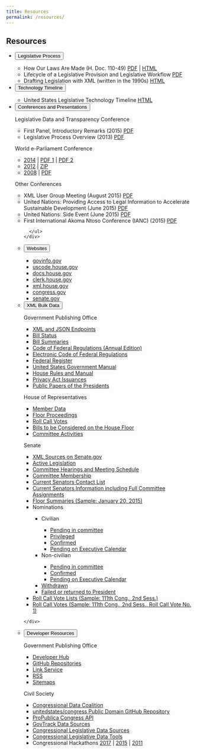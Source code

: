 ```yaml
---
title: Resources
permalink: /resources/
---
```


<div class="usa-grid-full">
<h2>Resources</h2>
<ul class="usa-accordion">
    <li>
    <button class="usa-accordion-button"
      aria-expanded="true"
      aria-controls="a1">
   Legislative Process
    </button>
    <div id="a1" class="usa-accordion-content">
             <ul><li>How Our Laws Are Made (H. Doc. 110-49) <a href="https://www.govinfo.gov/content/pkg/CDOC-110hdoc49/pdf/CDOC-110hdoc49.pdf">PDF</a> | <a href="https://www.congress.gov/resources/display/content/How+Our+Laws+Are+Made+-+Learn+About+the+Legislative+Process">HTML</a></li>
               <li>Lifecycle of a Legislative Provision and Legislative Workflow <a href="{{ site.baseurl }}/resources/LifecycleofaLegisProvision.pdf">PDF</a></li>
       <li>Drafting Legislation with XML (written in the 1990s) <a href="http://xml.house.gov/drafting.htm">HTML</a></li>    
        </ul>
    </div>
  </li>
     <li>
    <button class="usa-accordion-button"
      aria-expanded="true"
      aria-controls="a2">
     Technology Timeline
    </button>
    <div id="a2" class="usa-accordion-content">
             <ul>   
       <li>United States Legislative Technology Timeline <a href="http://xml.house.gov/resources/TechTimeline.htm">HTML</a></li>       
      </ul>
    </div>
  </li>
  
  
  
  
  
  <li>
    <button class="usa-accordion-button"
      aria-expanded="false"
      aria-controls="a3">
    Conferences and Presentations
    </button>
    <div id="a3" class="usa-accordion-content">
      <p>Legislative Data and Transparency Conference</p>
    <ul>
  <li>First Panel, Introductory Remarks (2015) <a href="http://xml.house.gov/resources/LDTC15_Introduction_FirstPanel.pdf">PDF</a></li>
  <li>Legislative Process Overview (2013) <a href="http://xml.house.gov/resources/LegislativeProcessOverview.pdf">PDF</a></li>
        </ul>
      <p>World e-Parliament Conference</p>
  <ul>
<li><a href="http://wepc2014.org/">2014</a> | <a href="https://wepc2014.files.wordpress.com/2014/05/reeves.pdf">PDF 1</a> | <a href="https://wepc2014.files.wordpress.com/2014/05/gullickson.pdf">PDF 2</a></li>
          <li><a href="http://www.ictparliament.org/WePC2012/">2012</a> | <a href="http://xml.house.gov/2012/WePC2012-Presentation.zip">ZIP</a></li>
    <li><a href="http://www.ictparliament.org/worldeparliamentconference2008/">2008</a> | <a href="http://xml.house.gov/World_EParliamentConference_LegislationInXML_USHouse_USA.pdf">PDF</a></li>
        </ul>
      <p>Other Conferences</p>
        <ul>
                             <li>XML User Group Meeting (August 2015) <a href="http://xml.house.gov/resources/XMLUserGroupMeeting_August_2015_Gullickson.pdf">PDF</a></li>
          <li>United Nations: Providing Access to Legal Information to Accelerate Sustainable Development (June 2015) <a href="http://workspace.unpan.org/sites/Internet/Documents/Reeves%20presentation%20final.ppt.pdf">PDF</a></li>
            <li>United Nations: Side Event (June 2015) <a href="http://www.idlo.int/sites/default/files/pdfs/events/Concept%20Note%20and%20Agenda%20Side%20Event%20Access%20to%20Legal%20Information.pdf">PDF</a></li>
          <li>First International Akoma Ntoso Conference (IANC) (2015) <a href="http://xml.house.gov/resources/2015-IANC-Presentation_Gullickson.pdf">PDF</a></li>     
         
      </ul>
    </div>
  </li>
  
  <li>
    <button class="usa-accordion-button"
      aria-expanded="false"
      aria-controls="a4">
  Websites
    </button>
    <div id="a4" class="usa-accordion-content">
  <ul>   
       <li><a href="https://www.govinfo.gov">govinfo.gov</a></li>
      <li><a href="http://uscode.house.gov">uscode.house.gov</a></li>
      <li><a href="https://docs.house.gov">docs.house.gov</a></li>
      <li><a href="http://clerk.house.gov">clerk.house.gov</a></li>
      <li><a href="http://xml.house.gov">xml.house.gov</a></li>
      <li><a href="https://www.congress.gov">congress.gov</a></li>
      <li><a href="https://www.senate.gov">senate.gov</a></li>
      </ul>
    </div>
  </li>
    <li>
    <button class="usa-accordion-button"
      aria-expanded="false"
      aria-controls="a5">
  XML Bulk Data
    </button>
    <div id="a5" class="usa-accordion-content">
        <p>Government Publishing Office</p>
      <ul>   
       <li><a href="https://www.govinfo.gov/bulkdata">XML and JSON Endpoints</a></li>   
       <li><a href="https://www.govinfo.gov/bulkdata/BILLSTATUS">Bill Status</a></li>   
       <li><a href="https://www.govinfo.gov/bulkdata/BILLSUM">Bill Summaries</a></li> 
       <li><a href="https://www.govinfo.gov/bulkdata/CFR">Code of Federal Regulations (Annual Edition)</a></li> 
        <li><a href="https://www.govinfo.gov/bulkdata/ECFR">Electronic Code of Federal Regulations</a></li>  
        <li><a href="https://www.govinfo.gov/bulkdata/FR">Federal Register</a></li>  
        <li><a href="https://www.govinfo.gov/bulkdata/GOVMAN">United States Government Manual</a></li>  
        <li><a href="https://www.govinfo.gov/bulkdata/HMAN">House Rules and Manual</a></li>  
        <li><a href="https://www.govinfo.gov/bulkdata/PAI">Privacy Act Issuances</a></li>  
        <li><a href="https://www.govinfo.gov/bulkdata/PPP">Public Papers of the Presidents</a></li>  
         </ul>
        <p>House of Representatives</p>
        <ul>
            <li><a href="http://clerk.house.gov/xml/lists/MemberData.xml">Member Data</a></li>
             <li><a href="http://clerk.house.gov/floorsummary/floor-download.aspx">Floor Proceedings</a></li>
            <li><a href="http://clerk.house.gov/legislative/legvotes.aspx">Roll Call Votes</a></li>    
            <li><a href="http://docs.house.gov/floor">Bills to be Considered on the House Floor</a></li>    
            <li><a href="http://docs.house.gov/committee">Committee Activities</a></li>    
        </ul>
        <p>Senate</p>
        <ul>
            <li><a href="https://www.senate.gov/general/XML.htm">XML Sources on Senate.gov</a></li>
            <li><a href="https://www.senate.gov/reference/active_bill_type/115.xml">Active Legislation</a></li>
             <li><a href="https://www.senate.gov/general/committee_schedules/hearings.xml">Committee Hearings and Meeting Schedule</a></li>
            <li><a href="https://www.senate.gov/general/committee_membership/committee_memberships_SSAP.xml"> Committee Membership</a></li>    
<li><a href="https://www.senate.gov/general/contact_information/senators_cfm.xml">Current Senators Contact List</a></li>    
<li><a href="https://www.senate.gov/legislative/LIS_MEMBER/cvc_member_data.xml">Current Senators Information including Full Committee Assignments</a></li>    
<li><a href="https://www.senate.gov/legislative/LIS/floor_activity/01_20_2017_Senate_Floor.xml">Floor Summaries (Sample: January 20, 2015) </a></li>    
<li>Nominations</li>
<ul>
<li>Civilian</li>
<ul>
<li><a href="https://www.senate.gov/legislative/LIS/nominations/NomCivilianPendingCommittee.xml">Pending in committee</a></li>   
<li><a href="https://www.senate.gov/legislative/LIS/nominations/NomPrivileged.xml"> Privileged</a></li>   
<li><a href="https://www.senate.gov/legislative/LIS/nominations/NomCivilianConfirmed.xml"> Confirmed</a></li>  
<li><a href="https://www.senate.gov/legislative/LIS/nominations/NomCivilianPendingCalendar.xml">Pending on Executive Calendar</a></li>  
</ul>
<li>Non-civilian</li>
<ul>
<li><a href="https://www.senate.gov/legislative/LIS/nominations/NomNonCivilianPendingCommittee.xml">Pending in committee</a></li>  
<li><a href="https://www.senate.gov/legislative/LIS/nominations/NomNonCivilianConfirmed.xml"> Confirmed</a></li>  
<li><a href="https://www.senate.gov/legislative/LIS/nominations/NomNonCivilianPendingCalendar.xml">Pending on Executive Calendar</a></li>  
</ul>
<li><a href="https://www.senate.gov/legislative/LIS/nominations/NomWithdrawn.xml"> Withdrawn</a></li>  
<li><a href="https://www.senate.gov/legislative/LIS/nominations/NomFailedOrReturned.xml">Failed or returned to President</a></li>
</ul>
<li><a href="http://www.senate.gov/legislative/LIS/roll_call_lists/vote_menu_111_2.xml">Roll Call Vote Lists (Sample: 111th Cong., 2nd Sess.) </a></li>  
<li><a href="https://www.senate.gov/legislative/LIS/roll_call_votes/vote1112/vote_111_2_00001.xml">Roll Call Votes (Sample: 111th Cong., 2nd Sess., Roll Call Vote No. 1)</a></li>  
        </ul>
            
    </div>
  </li>
  
  <li>
    <button class="usa-accordion-button"
      aria-expanded="false"
      aria-controls="a6">
Developer Resources
    </button>
    <div id="a6" class="usa-accordion-content">
   <p>Government Publishing Office</p>
      <ul>   
       <li><a href="https://www.govinfo.gov/developers">Developer Hub</a></li>       
       <li><a href="https://github.com/usgpo">GitHub Repositories</a></li>
       <li><a href="https://www.govinfo.gov/link-docs">Link Service</a></li>   
       <li><a href="https://www.govinfo.gov/feeds">RSS</a></li>   
       <li><a href="https://github.com/usgpo/sitemap">Sitemaps</a></li>   
      </ul>
        <p>Civil Society</p>
      <ul>   
           <li><a href="http://congressionaldata.org/">Congressional Data Coalition</a></li>  
          <li><a href="https://github.com/unitedstates/congress">unitedstates/congress Public Domain GitHub Repository</a></li>
          <li><a href="https://projects.propublica.org/api-docs/congress-api/">ProPublica Congress API</a></li>
          <li><a href="https://www.govtrack.us/about-our-data">GovTrack Data Sources</a></li>
      <li><a href="https://docs.google.com/document/d/1paaZWIvupsK7OdqIwcdbah63AdU5U_RcuqXqFv9CcQ0/edit">Congressional Legislative Data Sources</a></li>       
       <li><a href="https://docs.google.com/document/d/1nEmXIAlwhJYr9Z5JtEwOKUGnxu9B2lANnzIKMdWqiEs/edit">Congressional Legislative Data Tools</a></li>
       <li>Congressional Hackathons <a href="http://congressionaldata.org/recap-of-the-third-congressional-hackathon/">2017</a> | <a href="http://congressionaldata.org/second-congressional-hackathon-a-great-success/">2015</a> | <a href="https://sunlightfoundation.com/2011/12/08/in-hackwetrust-the-house-of-representatives-opens-its-doors-to-transparency-through-technology/">2011</a></li>
  </ul>           
</div>
